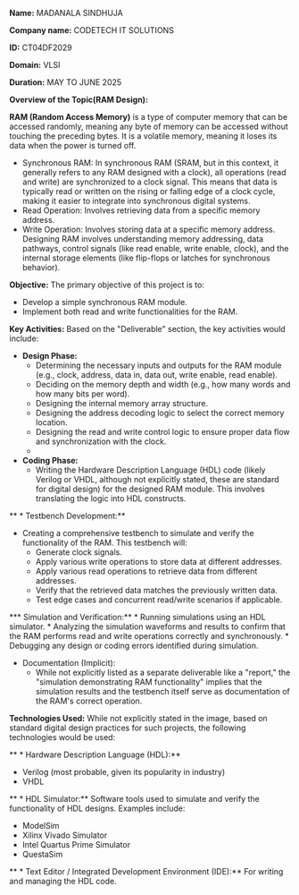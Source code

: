 **Name:** MADANALA SINDHUJA

**Company name:** CODETECH IT SOLUTIONS

**ID:** CT04DF2029

**Domain:** VLSI

**Duration:** MAY TO JUNE 2025

**Overview of the Topic(RAM Design):**

**RAM (Random Access Memory)** is a type of computer memory that can be accessed randomly, meaning any byte of memory can be accessed without touching the preceding bytes. It is a volatile memory, meaning it loses its data when the power is turned off.
 * Synchronous RAM: In synchronous RAM (SRAM, but in this context, it generally refers to any RAM designed with a clock), all operations (read and write) are synchronized to a clock signal. This means that data is typically read or written on the rising or falling edge of a clock cycle, making it easier to integrate into synchronous digital systems.
 * Read Operation: Involves retrieving data from a specific memory address.
 * Write Operation: Involves storing data at a specific memory address.
Designing RAM involves understanding memory addressing, data pathways, control signals (like read enable, write enable, clock), and the internal storage elements (like flip-flops or latches for synchronous behavior).

**Objective:**
The primary objective of this project is to:
 * Develop a simple synchronous RAM module.
 * Implement both read and write functionalities for the RAM.
   
**Key Activities:**
Based on the "Deliverable" section, the key activities would include:

 * **Design Phase:**
   * Determining the necessary inputs and outputs for the RAM module (e.g., clock, address, data in, data out, write enable, read enable).
   * Deciding on the memory depth and width (e.g., how many words and how many bits per word).
   * Designing the internal memory array structure.
   * Designing the address decoding logic to select the correct memory location.
   * Designing the read and write control logic to ensure proper data flow and synchronization with the clock.
   * 
 * **Coding Phase:**
   * Writing the Hardware Description Language (HDL) code (likely Verilog or VHDL, although not explicitly stated, these are standard for digital design) for the designed RAM module. This involves translating the logic into HDL constructs.
    
** * Testbench Development:**
   * Creating a comprehensive testbench to simulate and verify the functionality of the RAM. This testbench will:
     * Generate clock signals.
     * Apply various write operations to store data at different addresses.
     * Apply various read operations to retrieve data from different addresses.
     * Verify that the retrieved data matches the previously written data.
     * Test edge cases and concurrent read/write scenarios if applicable.
       
*** Simulation and Verification:**
     * Running simulations using an HDL simulator.
     * Analyzing the simulation waveforms and results to confirm that the RAM performs read and write operations correctly and synchronously.
    * Debugging any design or coding errors identified during simulation.
* Documentation (Implicit):
    * While not explicitly listed as a separate deliverable like a "report," the "simulation demonstrating RAM functionality" implies that the simulation results and the testbench itself serve as documentation of the RAM's correct operation.
      
**Technologies Used:**
While not explicitly stated in the image, based on standard digital design practices for such projects, the following technologies would be used:

** * Hardware Description Language (HDL):**
   * Verilog (most probable, given its popularity in industry)
   * VHDL
     
** * HDL Simulator:** Software tools used to simulate and verify the functionality of HDL designs. Examples include:
   * ModelSim
   * Xilinx Vivado Simulator
   * Intel Quartus Prime Simulator
   * QuestaSim
     
** * Text Editor / Integrated Development Environment (IDE):** For writing and managing the HDL code.
